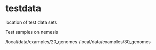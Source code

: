 testdata
========

location of test data sets


Test samples on nemesis

/local/data/examples/20_genomes
/local/data/examples/30_genomes
